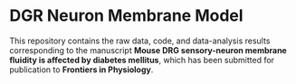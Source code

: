 # DGR Neuron Membrane Model

This repository contains the raw data, code, and data-analysis results corresponding to the manuscript **Mouse DRG sensory-neuron membrane fluidity is affected by diabetes mellitus**, which has been submitted for publication to **Frontiers in Physiology**.
